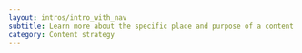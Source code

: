 ```yaml
---
layout: intros/intro_with_nav
subtitle: Learn more about the specific place and purpose of a content management system in your content strategy.
category: Content strategy
---
```

 
